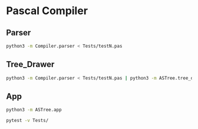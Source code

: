 # Pascal Compiler

## Parser

```bash
python3 -m Compiler.parser < Tests/testN.pas
```

## Tree_Drawer

```bash
python3 -m Compiler.parser < Tests/testN.pas | python3 -m ASTree.tree_drawer
```

## App

```bash
python3 -m ASTree.app

pytest -v Tests/
```
